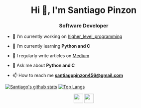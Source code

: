 <h1 align="center">Hi 👋, I'm Santiago Pinzon</h1>
<h3 align="center">Software Developer</h3>

- 🔭 I’m currently working on [higher_level_programming](https://github.com/santiagoPinzonD/holbertonschool-higher_level_programming)

- 🌱 I’m currently learning **Python and C**

- 📝 I regularly write articles on [Medium](https://medium.com/@santiagopinzon456)

- 💬 Ask me about **Python and C**

- 📫 How to reach me **santiagopinzon456@gmail.com**

[![Santiago's github stats](https://github-readme-stats.vercel.app/api?username=santiagopinzonD&show_icons=true&bg_color=071A2C&text_color=FFFFFF)](https://github.com/anuraghazra/github-readme-stats)
[![Top Langs](https://github-readme-stats.vercel.app/api/top-langs/?username=santiagopinzonD&bg_color=071A2C&text_color=FFFFFF)](https://github.com/anuraghazra/github-readme-stats)
<p align="left">

<p align="center">
<a href="https://twitter.com/santiagopinzonD" target="blank"><img align="center" src="https://cdn.jsdelivr.net/npm/simple-icons@3.0.1/icons/twitter.svg" height="30" width="30" /></a>
<a href="https://www.linkedin.com/in/santiago-pinzon-dominguez-a53305163/" target="blank"><img align="center" src="https://cdn.jsdelivr.net/npm/simple-icons@3.0.1/icons/linkedin.svg" height="30" width="30" /></a>
</p>

